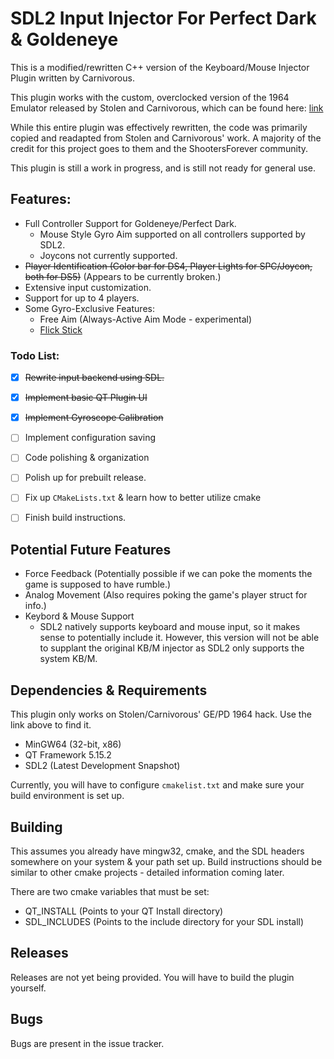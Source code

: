 # SDL2 Input Injector For Perfect Dark & Goldeneye

This is a modified/rewritten C++ version of the Keyboard/Mouse Injector Plugin written by Carnivorous.

This plugin works with the custom, overclocked version of the 1964 Emulator released by Stolen and Carnivorous, which can be found here: [link](http://www.shootersforever.com/forums_message_boards/viewtopic.php?t=7045)

While this entire plugin was effectively rewritten, the code was primarily copied and readapted from Stolen and Carnivorous' work. A majority of the credit for this project goes to them and the ShootersForever community.

This plugin is still a work in progress, and is still not ready for general use. 

## Features:
* Full Controller Support for Goldeneye/Perfect Dark.
  * Mouse Style Gyro Aim supported on all controllers supported by SDL2.
  * Joycons not currently supported.  
* ~~Player Identification (Color bar for DS4, Player Lights for SPC/Joycon, both for DS5)~~ (Appears to be currently broken.)    
* Extensive input customization.
* Support for up to 4 players.
* Some Gyro-Exclusive Features:
    - Free Aim (Always-Active Aim Mode - experimental)
    - [Flick Stick](http://gyrowiki.jibbsmart.com/blog:good-gyro-controls-part-2:the-flick-stick)
  
### Todo List:
- [x] ~~Rewrite input backend using SDL.~~
- [x] ~~Implement basic QT Plugin UI~~
- [x] ~~Implement Gyroscope Calibration~~
- [ ] Implement configuration saving
- [ ] Code polishing & organization
- [ ] Polish up for prebuilt release.
- [ ] Fix up `CMakeLists.txt` & learn how to better utilize cmake
- [ ] Finish build instructions.


## Potential Future Features
* Force Feedback (Potentially possible if we can poke the moments the game is supposed to have rumble.)
* Analog Movement (Also requires poking the game's player struct for info.)
* Keybord & Mouse Support
    - SDL2 natively supports keyboard and mouse input, so it makes sense to potentially include it. However, this version will not be able to supplant the original KB/M injector as SDL2 only supports the system KB/M. 

## Dependencies & Requirements
This plugin only works on Stolen/Carnivorous' GE/PD 1964 hack. Use the link above to find it.
- MinGW64 (32-bit, x86)
- QT Framework 5.15.2
- SDL2 (Latest Development Snapshot)

Currently, you will have to configure ```cmakelist.txt``` and make sure your build environment is set up.

## Building
This assumes you already have mingw32, cmake, and the SDL headers somewhere on your system & your path set up. Build instructions should be similar to other cmake projects - detailed information coming later.

There are two cmake variables that must be set:
- QT_INSTALL (Points to your QT Install directory)
- SDL_INCLUDES (Points to the include directory for your SDL install)

## Releases
Releases are not yet being provided. You will have to build the plugin yourself.

## Bugs
Bugs are present in the issue tracker.